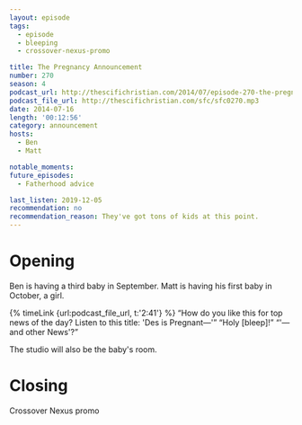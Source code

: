 ```yaml
---
layout: episode
tags:
  - episode
  - bleeping
  - crossover-nexus-promo

title: The Pregnancy Announcement
number: 270
season: 4
podcast_url: http://thescifichristian.com/2014/07/episode-270-the-pregnancy-announcement/
podcast_file_url: http://thescifichristian.com/sfc/sfc0270.mp3
date: 2014-07-16
length: '00:12:56'
category: announcement
hosts:
  - Ben
  - Matt

notable_moments: 
future_episodes:
  - Fatherhood advice

last_listen: 2019-12-05
recommendation: no
recommendation_reason: They've got tons of kids at this point. 
---
```

# Opening
Ben is having a third baby in September. Matt is having his first baby in October, a girl. 

<div class="quote">
  {% timeLink {url:podcast_file_url, t:'2:41'} %}
  <span class="quote-context is-size-6"></span>
  <q class="matt">How do you like this for top news of the day? Listen to this title: 'Des is Pregnant—'</q>
  <q class="ben">Holy [bleep]!</q>
  <q class="matt">'—and other News'?</q>
</div>


The studio will also be the baby's room. 



# Closing
Crossover Nexus promo